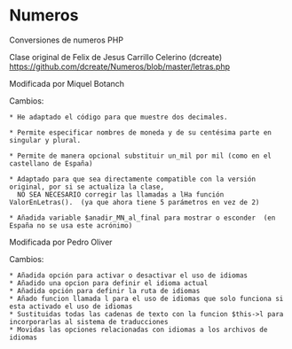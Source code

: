 Numeros
=======

Conversiones de numeros PHP

Clase original de Felix de Jesus Carrillo Celerino (dcreate)
	https://github.com/dcreate/Numeros/blob/master/letras.php


Modificada por Miquel Botanch

Cambios:

 	* He adaptado el código para que muestre dos decimales.

 	* Permite especificar nombres de moneda y de su centésima parte en singular y plural.

 	* Permite de manera opcional substituir un_mil por mil (como en el castellano de España)

 	* Adaptado para que sea directamente compatible con la versión original, por si se actualiza la clase,
 	  NO SEA NECESARIO corregir las llamadas a lHa función ValorEnLetras().  (ya que ahora tiene 5 parámetros en vez de 2)

 	* Añadida variable $anadir_MN_al_final para mostrar o esconder  (en España no se usa este acrónimo)


Modificada por Pedro Oliver

Cambios:

	* Añadida opción para activar o desactivar el uso de idiomas
	* Añadido una opcion para definir el idioma actual
	* Añadida opción para definir la ruta de idiomas
	* Añado funcion llamada l para el uso de idiomas que solo funciona si esta activado el uso de idiomas
	* Sustituidas todas las cadenas de texto con la funcion $this->l para incorporarlas al sistema de traducciones
	* Movidas las opciones relacionadas con idiomas a los archivos de idiomas
